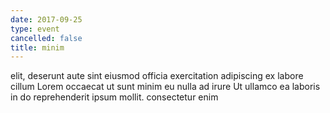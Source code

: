 ```yaml
---
date: 2017-09-25
type: event
cancelled: false
title: minim
---
```

elit, deserunt aute sint eiusmod officia exercitation adipiscing ex labore cillum Lorem occaecat ut sunt minim eu nulla ad irure Ut ullamco ea laboris in do reprehenderit ipsum mollit. consectetur enim